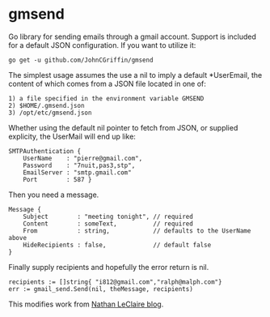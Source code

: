 # gmsend

Go library for sending emails through a gmail account.  Support is included for a default
JSON configuration.  If you want to utilize it:

```
go get -u github.com/JohnCGriffin/gmsend
```

The simplest usage assumes the use a nil to imply a default *UserEmail, 
the content of which comes from a JSON file located in one of:

	1) a file specified in the environment variable GMSEND
	2) $HOME/.gmsend.json
	3) /opt/etc/gmsend.json
	
Whether using the default nil pointer to fetch from JSON, or supplied explicity, 
the UserMail will end up like:

```
SMTPAuthentication { 	
	UserName    : "pierre@gmail.com", 
	Password    : "7nuit,pas3,stp",
	EmailServer : "smtp.gmail.com"
	Port        : 587 }
```

Then you need a message.

```
Message {
	Subject        : "meeting tonight", // required 
	Content        : someText,          // required
	From           : string,            // defaults to the UserName above
	HideRecipients : false,             // default false
}
```

Finally supply recipients and hopefully the error return is nil.

```
recipients := []string{ "i812@gmail.com","ralph@malph.com"}
err := gmail_send.Send(nil, theMessage, recipients)
```


This modifies work from 
[Nathan LeClaire blog](https://nathanleclaire.com/blog/2013/12/17/sending-email-from-gmail-using-golang/).

